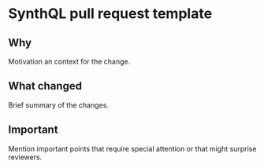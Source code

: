 # SynthQL pull request template

## Why

Motivation an context for the change.

## What changed

Brief summary of the changes.

## Important

Mention important points that require special attention or that might surprise
reviewers.
